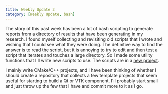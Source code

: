 ```yaml
---
title: Weekly Update 3
category: [Weekly Update, bash]
---
```


The story of this past week has been a lot of bash scripting to generate reports from a directory of results that have been generating in my research. I found myself collecting and revisiting old scripts that I wrote and wishing that I could see what they were doing. The definitive way to find the answer is to read the script, but it is annoying to try to edit and then test a script that iterates and touches a large directory. So I made some utility functions that I'll write new scripts to use. The scripts are in a [new project](https://github.com/alextsui05/bash-cli-utils).

I mainly write CMake/C++ projects, and I have been thinking of whether I should create a repository that collects a few template projects that seem useful for starting to build a Qt or VTK component. I'll probably start small and just throw up the few that I have and commit more to it as I go.
